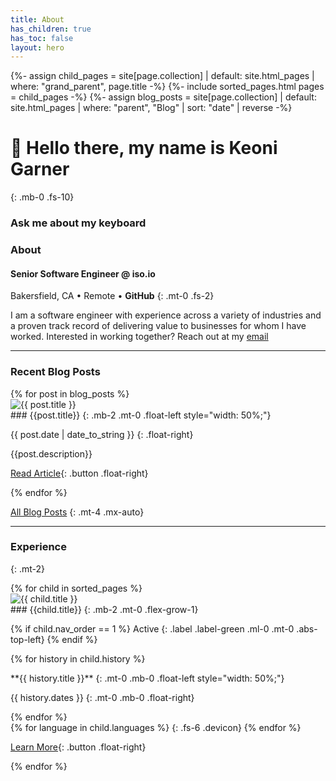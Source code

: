 ```yaml
---
title: About
has_children: true
has_toc: false
layout: hero
---
```

{%- assign child_pages = site[page.collection]
 | default: site.html_pages
 | where: "grand_parent", page.title -%}
{%- include sorted_pages.html pages = child_pages -%}
{%- assign blog_posts = site[page.collection]
 | default: site.html_pages
 | where: "parent", "Blog"
 | sort: "date" | reverse -%}

<div class="hero" markdown=1>

# 👋 Hello there, my name is <span class="gradient-text">Keoni Garner</span>
{: .mb-0 .fs-10}

### Ask me about my keyboard

<div class="orb"></div>
<div class='container'>
  <div class='ring ring1'>
    <div class='ring ring2'>
      <div class='ring ring3'>
        <div class='ring ring4'></div>
      </div>
    </div>
  </div>
</div>
</div>

### About

#### Senior Software Engineer @ <a style="text-decoration: none;" href="https://iso.io">iso.io</a>
Bakersfield, CA • Remote • <a style="text-decoration: none; font-weight: bold;" href="https://github.com/ObiWanKeoni">GitHub</a>
{: .mt-0 .fs-2}

I am a software engineer with experience across a variety of industries and a proven track record of delivering value to businesses for whom I have worked. Interested in working together? Reach out at my [email](mailto:keoni_garner@yahoo.com)

- - -

### Recent Blog Posts

<div class="card-container-horizontal" markdown=1>
{% for post in blog_posts %}
<div class="experience card mt-5 d-flex" style="flex-direction: column;justify-content: space-between;" markdown=1>

<img class="blog-card-image" src="{{ post.image_link }}" alt="{{ post.title }}" />

<div class="blog-title" markdown=1>
### {{post.title}}
{: .mb-2 .mt-0 .float-left style="width: 50%;"}

{{ post.date | date_to_string }} 
{: .float-right}
</div>

{{post.description}}

[Read Article]({{post.url}}){: .button .float-right}
</div>
{% endfor %}
</div>

[All Blog Posts](/blog)
{: .mt-4 .mx-auto}

- - -

### Experience
{: .mt-2}
<div class="card-container-horizontal" markdown=1>
{% for child in sorted_pages %}
<div class="experience card mt-5 d-flex" style="flex-direction: column;justify-content: space-between;" markdown=1>

<img class="filter" src="{{ child.image_link }}" alt="{{ child.title }}" />

<div class="blog-title" markdown=1>
### {{child.title}}
{: .mb-2 .mt-0 .flex-grow-1}

{% if child.nav_order == 1 %}
Active
{: .label .label-green .ml-0 .mt-0 .abs-top-left}
{% endif %}
</div>

{% for history in child.history %}
<div markdown=1>
**{{ history.title }}**
{: .mt-0 .mb-0 .float-left style="width: 50%;"}

{{ history.dates }}
{: .mt-0 .mb-0 .float-right}
</div>
{% endfor %}

<div class="icon-container" markdown=1>
{% for language in child.languages %}
<i class="devicon-{{ language | downcase | replace: 'aws', 'amazonwebservices' | replace: 'c#', 'csharp' | replace: '.net', 'dot-net' | replace: 'mssql', 'microsoftsqlserver' }}-plain-wordmark"></i>
{: .fs-6 .devicon}
{% endfor %}
</div>

[Learn More]({{child.url}}){: .button .float-right}
</div>
{% endfor %}
</div>
